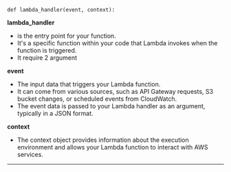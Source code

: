 `def lambda_handler(event, context):`

**lambda_handler** 

- is the entry point for your function. 
- It's a specific function within your code that Lambda invokes when the function is triggered. 
- It require 2 argument

**event**  

- The input data that triggers your Lambda function. 
- It can come from various sources, such as API Gateway requests, S3 bucket changes, or scheduled events from CloudWatch. 
- The event data is passed to your Lambda handler as an argument, typically in a JSON format.

**context** 

- The context object provides information about the execution environment and allows your Lambda function to interact with AWS services. 

--------------------------------------------------------------------------------------------------------------------------------------------------

